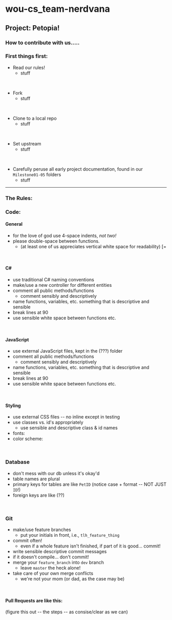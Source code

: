 # wou-cs_team-nerdvana
## Project:  **Petopia!**
### How to contribute with us.....

### First things first:
* Read our rules!
  * stuff

<br>

* Fork
  * stuff

<br>
 
* Clone to a local repo
  * stuff

<br>

* Set upstream
  * stuff

<br>
 
* Carefully peruse all early project documentation, found in our `Milestone01-05` folders
  * stuff


<hr>

### The Rules:
### Code:
#### General
* for the love of god use 4-space indents, *not two!*
* please double-space between functions.  
    * (at least one of us appreciates vertical white space for readability)   [=

<br> 

#### C#
* use traditional C# naming conventions
* make/use a new controller for different entities
* comment all public methods/functions
  * comment sensibly and descriptively
* name functions, variables, etc. something that is descriptive and sensible
* break lines at 90
* use sensible white space between functions etc.

<br>

#### JavaScript
* use external JavaScript files, kept in the (???) folder
* comment all public methods/functions
  * comment sensibly and descriptively
* name functions, variables, etc. something that is descriptive and sensible
* break lines at 90
* use sensible white space between functions etc.

<br>

#### Styling
* use external CSS files -- no inline except in testing
* use classes vs. id's appropriately
  * use sensible and descriptive class & id names
* fonts:
* color scheme:

<br>

### Database
* don't mess with our db unless it's okay'd
* table names are plural
* primary keys for tables are like `PetID`
  (notice case + format -- NOT JUST `ID`!)
* foreign keys are like (??)

<br>

### Git
* make/use feature branches
  * put your initials in front, i.e., `tlh_feature_thing`
* commit often!
  * even if a whole feature isn't finished, if part of it is good... commit!
* write sensible descriptive commit messages
* if it doesn't compile... don't commit!
* merge your `feature_branch` into `dev` branch
  * leave `master` the heck alone!
* take care of your own merge conflicts
  * we're not your mom (or dad, as the case may be)

<br>

#### Pull Requests are like this:
(figure this out -- the steps -- as consise/clear as we can)
